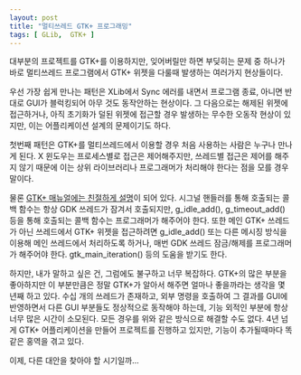```yaml
---
layout: post
title: "멀티쓰레드 GTK+ 프로그래밍"
tags: [ GLib,  GTK+ ]
---
```


대부분의 프로젝트를 GTK+를 이용하지만, 잊어버릴만 하면 부딪히는 문제 중 하나가 바로 멀티쓰레드 프로그램에서 GTK+ 위젯을 다룰때 발생하는 여러가지 현상들이다.

우선 가장 쉽게 만나는 패턴은 XLib에서 Sync 에러를 내면서 프로그램 종료, 아니면 반대로 GUI가 블럭킹되어 아무 것도 동작안하는 현상이다. 그 다음으로는 해제된 위젯에 접근하거나, 아직 초기화가 덜된 위젯에 접근할 경우 발생하는 무수한 오동작 현상이 있지만, 이는 어플리케이션 설계의 문제이기도 하다.

첫번째 패턴은 GTK+를 멀티쓰레드에서 이용할 경우 처음 사용하는 사람은 누구나 만나게 된다. X 윈도우는 프로세스별로 접근은 제어해주지만, 쓰레드별 접근은 제어를 해주지 않기 때문에 이는 상위 라이브러리나 프로그래머가 처리해야 한다는 점을 모를 경우 말이다.

물론 [GTK+ 매뉴얼에는 친절하게 설명](http://library.gnome.org/devel/gdk/stable/gdk-Threads.html)이 되어 있다. 시그널 핸들러를 통해 호출되는 콜백 함수는 항상 GDK 쓰레드가 잠겨서 호출되지만, g\_idle\_add(), g\_timeout\_add() 등을 통해 호출되는 콜백 함수는 프로그래머가 해주어야 한다. 또한 메인 GTK+ 쓰레드가 아닌 쓰레드에서 GTK+ 위젯을 접근하려면 g\_idle\_add() 또는 다른 메시징 방식을 이용해 메인 쓰레드에서 처리하도록 하거나, 매번 GDK 쓰레드 잠금/해제를 프로그래머가 해주어야 한다. gtk\_main\_iteration() 등의 도움을 받기도 한다.

하지만, 내가 말하고 싶은 건, 그럼에도 불구하고 너무 복잡하다. GTK+의 많은 부분을 좋아하지만 이 부분만큼은 정말 GTK+가 알아서 해주면 얼마나 좋을까라는 생각을 몇 년째 하고 있다. 수십 개의 쓰레드가 존재하고, 외부 명령을 호출하여 그 결과를 GUI에 반영하면서 다른 GUI 부분들도 정상적으로 동작해야 하는데, 기능 외적인 부분에 항상 너무 많은 시간이 소모된다. 모든 경우를 위와 같은 방식으로 해결할 수도 없다. 4년 넘게 GTK+ 어플리케이션을 만들어 프로젝트를 진행하고 있지만, 기능이 추가될때마다 똑같은 홍역을 겪고 있다.

이제, 다른 대안을 찾아야 할 시기일까...
